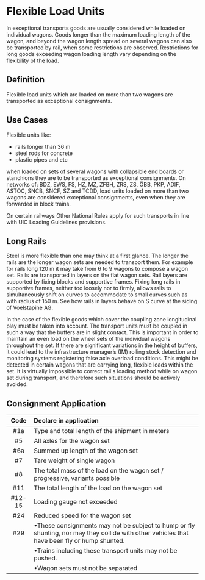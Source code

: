 # Flexible Load Units

In exceptional transports goods are usually considered while loaded on individual wagons. Goods longer than the maximum loading length of the wagon, and beyond the wagon length spread on several wagons can also be transported by rail, when some restrictions are observed. Restrictions for long goods exceeding wagon loading length vary depending on the flexibility of the load.

## Definition

Flexible load units which are loaded on more than two wagons are transported as exceptional consignments.

## Use Cases

Flexible units like:

- rails longer than 36 m
- steel rods for concrete
- plastic pipes and etc

when loaded on sets of several wagons with collapsible end boards or stanchions they are to be transported as exceptional consignments. On networks of: BDZ, EWS, FS, HZ, MZ, ZFBH, ZRS, ZS, ÖBB, PKP, ADIF, ASTOC, SNCB, SNCF, SZ and TCDD, load units loaded on more than two wagons are considered exceptional consignments, even when they are forwarded in block trains.

On certain railways Other National Rules apply for such transports in line with UIC Loading Guidelines provisions.

## Long Rails

Steel is more flexible than one may think at a first glance. The longer the rails are the longer wagon sets are needed to transport them. For example for rails long 120 m it may take from 6 to 9 wagons to compose a wagon set. Rails are transported in layers on the flat wagon sets. Rail layers are supported by fixing blocks and supportive frames. Fixing long rails in supportive frames, neither too loosely nor to firmly, allows rails to simultaneously shift on curves to accommodate to small curves such as with radius of 150 m.
See how rails in layers behave on S curve at the siding of Voelstapine AG.

In the case of the flexible goods which cover the coupling zone longitudinal play must be taken into account. The transport units must be coupled in such a way that the buffers are in slight contact. This is important in order to maintain an even load on the wheel sets of the individual wagons throughout the set. If there are significant variations in the height of buffers, it could lead to the infrastructure manager’s (IM) rolling stock detection and monitoring systems registering false axle overload conditions. This might be detected in certain wagons that are carrying long, flexible loads within the set. It is virtually impossible to correct rail's loading method while on wagon set during transport, and therefore such situations should be actively avoided.

## Consignment Application

|  Code  | Declare in application                                                                                                                       |
| :----: | :------------------------------------------------------------------------------------------------------------------------------------------- |
|  #1a   | Type and total length of the shipment in meters                                                                                              |
|   #5   | All axles for the wagon set                                                                                                                  |
|  #6a   | Summed up length of the wagon set                                                                                                            |
|   #7   | Tare weight of single wagon                                                                                                                  |
|   #8   | The total mass of the load on the wagon set / progressive, variants possible                                                                 |
|  #11   | The total length of the load on the wagon set                                                                                                |
| #12-15 | Loading gauge not exceeded                                                                                                                   |
|  #24   | Reduced speed for the wagon set                                                                                                              |
|  #29   | •These consignments may not be subject to hump or fly shunting, nor may they collide with other vehicles that have been fly or hump shunted. |
|        | •Trains including these transport units may not be pushed.                                                                                   |
|        | •Wagon sets must not be separated                                                                                                            |
